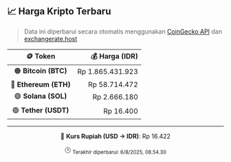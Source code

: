 

<!-- HARGA_KRIPTO -->
## 📈 Harga Kripto Terbaru

> Data ini diperbarui secara otomatis menggunakan [CoinGecko API](https://www.coingecko.com/) dan [exchangerate.host](https://exchangerate.host/)

<div align="center">

| 🪙 Token | 💰 Harga (IDR) |
|:------:|---------------:|
| 🟠 **Bitcoin (BTC)**   | Rp 1.865.431.923 |
| 🔵 **Ethereum (ETH)**  | Rp 58.714.472 |
| 🟣 **Solana (SOL)**    | Rp 2.666.180 |
| 🟢 **Tether (USDT)**   | Rp 16.400 |

---

💱 **Kurs Rupiah (USD → IDR)**: Rp 16.422

🕒 <sub>Terakhir diperbarui: 6/8/2025, 08.54.30</sub>

</div>
<!-- /HARGA_KRIPTO -->